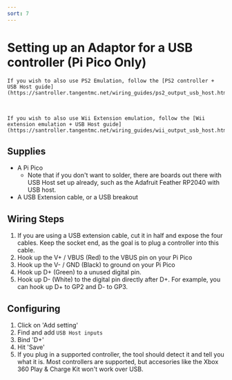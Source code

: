 ```yaml
---
sort: 7
---
```

# Setting up an Adaptor for a USB controller (Pi Pico Only)


```danger
If you wish to also use PS2 Emulation, follow the [PS2 controller + USB Host guide](https://santroller.tangentmc.net/wiring_guides/ps2_output_usb_host.html)
```
&nbsp;
```danger
If you wish to also use Wii Extension emulation, follow the [Wii extension emulation + USB Host guide](https://santroller.tangentmc.net/wiring_guides/wii_output_usb_host.html)
```

## Supplies
* A Pi Pico
  * Note that if you don't want to solder, there are boards out there with USB Host set up already, such as the Adafruit Feather RP2040 with USB host.
* A USB Extension cable, or a USB breakout

## Wiring Steps

1. If you are using a USB extension cable, cut it in half and expose the four cables. Keep the socket end, as the goal is to plug a controller into this cable.
2. Hook up the V+ / VBUS (Red) to the VBUS pin on your Pi Pico
3. Hook up the V- / GND (Black) to ground on your Pi Pico
4. Hook up D+ (Green) to a unused digital pin.
5. Hook up D- (White) to the digital pin directly after D+. For example, you can hook up D+ to GP2 and D- to GP3.

## Configuring
1. Click on 'Add setting'
2. Find and add `USB Host inputs`
3. Bind 'D+'
4. Hit 'Save'
5. If you plug in a supported controller, the tool should detect it and tell you what it is. Most controllers are supported, but accesories like the Xbox 360 Play & Charge Kit won't work over USB.
